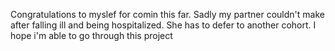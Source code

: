 Congratulations to myslef for comin this far. Sadly my partner couldn't make after falling ill and being hospitalized. She has to defer to another cohort. I hope i'm able to go through this project
